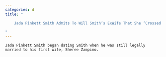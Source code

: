 ```yaml
---
categories: d
title: "

    Jada Pinkett Smith Admits To Will Smith’s ExWife That She ‘Crossed The Line’ With Him

"
---
```



    Jada Pinkett Smith began dating Smith when he was still legally married to his first wife, Sheree Zampino.

